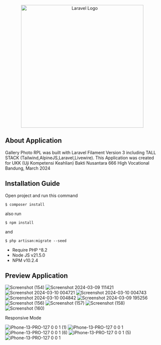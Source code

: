 <p align="center"><a href="https://laravel.com" target="_blank"><img src="https://raw.githubusercontent.com/laravel/art/master/logo-lockup/5%20SVG/2%20CMYK/1%20Full%20Color/laravel-logolockup-cmyk-red.svg" width="400" alt="Laravel Logo"></a></p>

## About Application

Gallery Photo RPL was built with Laravel Filament Version 3 including TALL STACK (Tailwind,AlpineJS,Laravel,Livewire). This Application was created for UKK (Uji Kompetensi Keahlian) Bakti Nusantara 666 High Vocational Bandung, March 2024

## Installation Guide

Open project and run this command

```
$ composer install 
```
also run
```
$ npm install
```
and
```
$ php artisan:migrate --seed
```

- Require PHP ^8.2
- Node JS v21.5.0
- NPM v10.2.4

## Preview Application

![Screenshot (154)](https://github.com/RivaldoValenn/Gallery-Laravel/assets/118146590/72c3798d-260a-41fe-b112-8e9fcb832433)
![Screenshot 2024-03-09 111421](https://github.com/RivaldoValenn/Gallery-Laravel/assets/118146590/41a593bb-130b-4130-976b-8ad60fecaa12)
![Screenshot 2024-03-10 004721](https://github.com/RivaldoValenn/Gallery-Laravel/assets/118146590/7cb18535-e41d-4305-bfcb-703e6f36cf20)
![Screenshot 2024-03-10 004743](https://github.com/RivaldoValenn/Gallery-Laravel/assets/118146590/294dda30-b37a-43d9-987d-71561b247246)
![Screenshot 2024-03-10 004842](https://github.com/RivaldoValenn/Gallery-Laravel/assets/118146590/fbf2f62a-840e-420b-9a58-d01d251ee4f1)
![Screenshot 2024-03-09 195256](https://github.com/RivaldoValenn/Gallery-Laravel/assets/118146590/164e7508-f22a-4bb1-a1c4-e0c3a0601425)
![Screenshot (156)](https://github.com/RivaldoValenn/Gallery-Laravel/assets/118146590/5c336d28-ac31-4ca9-a904-eed7f7500723)
![Screenshot (157)](https://github.com/RivaldoValenn/Gallery-Laravel/assets/118146590/7c689d87-02f4-4c6a-bc40-5f5395498868)
![Screenshot (158)](https://github.com/RivaldoValenn/Gallery-Laravel/assets/118146590/27f696f2-1d2c-4bc9-b492-473c33781274)
![Screenshot (160)](https://github.com/RivaldoValenn/Gallery-Laravel/assets/118146590/e5d18a9c-0e03-4d4f-99f7-4656021c2d2a)

Responsive Mode 

![iPhone-13-PRO-127 0 0 1 (1)](https://github.com/RivaldoValenn/Gallery-Laravel/assets/118146590/8af1de67-be39-4eff-b868-f3d4a44aad32)
![iPhone-13-PRO-127 0 0 1](https://github.com/RivaldoValenn/Gallery-Laravel/assets/118146590/712b3d2a-c39b-4d96-942d-0ce712061342)
![iPhone-13-PRO-127 0 0 1 (6)](https://github.com/RivaldoValenn/Gallery-Laravel/assets/118146590/c4ce92d1-e44b-4f7d-b380-db0e7d29d8c3)
![iPhone-13-PRO-127 0 0 1 (5)](https://github.com/RivaldoValenn/Gallery-Laravel/assets/118146590/294a9fe7-b27a-4a94-a41c-bbb3b1220334)
![iPhone-13-PRO-127 0 0 1](https://github.com/RivaldoValenn/Gallery-Laravel/assets/118146590/b8cd8d63-7a0e-4a1e-9e0b-c5b8e80042d0)

